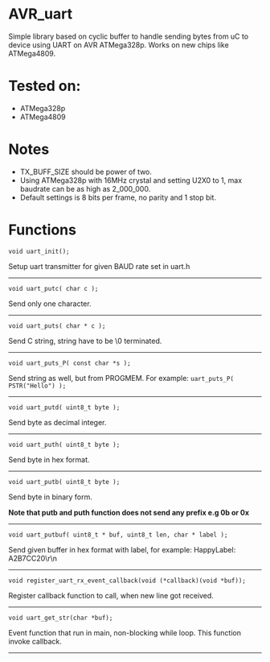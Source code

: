 # AVR_uart

Simple library based on cyclic buffer to handle sending bytes from uC to device using UART on AVR ATMega328p. Works on new chips like ATMega4809.

# Tested on:
- ATMega328p
- ATMega4809

# Notes

-   TX_BUFF_SIZE should be power of two.
-   Using ATMega328p with 16MHz crystal and setting U2X0 to 1, max baudrate can be as high as 2_000_000.
-   Default settings is 8 bits per frame, no parity and 1 stop bit.

# Functions

    void uart_init();

Setup uart transmitter for given BAUD rate set in uart.h

---

    void uart_putc( char c );

Send only one character.

---

    void uart_puts( char * c );

Send C string, string have to be \0 terminated.

---

    void uart_puts_P( const char *s );

Send string as well, but from PROGMEM. For example: `uart_puts_P( PSTR("Hello") );`

---

    void uart_putd( uint8_t byte );

Send byte as decimal integer.

---

    void uart_puth( uint8_t byte );

Send byte in hex format.

---

    void uart_putb( uint8_t byte );

Send byte in binary form.

**Note that putb and puth function does not send any prefix e.g 0b or 0x**

---

    void uart_putbuf( uint8_t * buf, uint8_t len, char * label );

Send given buffer in hex format with label, for example: HappyLabel: A2B7CC20\r\n

---

    void register_uart_rx_event_callback(void (*callback)(void *buf));

Register callback function to call, when new line got received.

---

    void uart_get_str(char *buf);

Event function that run in main, non-blocking while loop. This function invoke callback.

---
